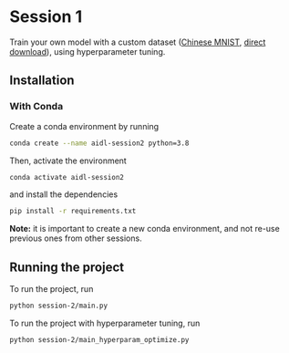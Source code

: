 # Session 1

Train your own model with a custom dataset ([Chinese MNIST](https://www.kaggle.com/gpreda/chinese-mnist), [direct download](https://www.kaggle.com/api/v1/datasets/download/gpreda/chinese-mnist)), using hyperparameter tuning.


## Installation
### With Conda
Create a conda environment by running

```bash
conda create --name aidl-session2 python=3.8
```
Then, activate the environment
```bash
conda activate aidl-session2
```
and install the dependencies
```bash
pip install -r requirements.txt
```

**Note:** it is important to create a new conda environment, and not re-use previous ones from other sessions.

## Running the project

To run the project, run
```bash
python session-2/main.py
```
To run the project with hyperparameter tuning, run
```bash
python session-2/main_hyperparam_optimize.py
```
